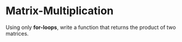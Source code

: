 # Matrix-Multiplication
Using only <b>for-loops</b>, write a function that returns the product of two matrices.
